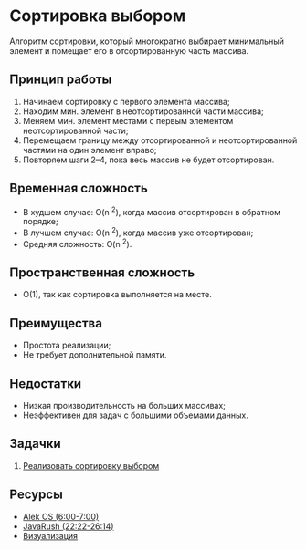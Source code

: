 # Сортировка выбором

Алгоритм сортировки, который многократно выбирает минимальный элемент и помещает его в отсортированную часть массива.

## Принцип работы

1. Начинаем сортировку с первого элемента массива;
2. Находим мин. элемент в неотсортированной части массива;
3. Меняем мин. элемент местами с первым элементом неотсортированной части;
4. Перемещаем границу между отсортированной и неотсортированной частями на один элемент вправо;
5. Повторяем шаги 2–4, пока весь массив не будет отсортирован.

## Временная сложность

- В худшем случае: O(n <sup>2</sup>), когда массив отсортирован в обратном порядке;
- В лучшем случае: O(n <sup>2</sup>), когда массив уже отсортирован;
- Средняя сложность: O(n <sup>2</sup>).

## Пространственная сложность

- O(1), так как сортировка выполняется на месте.

## Преимущества

- Простота реализации;
- Не требует дополнительной памяти.

## Недостатки

- Низкая производительность на больших массивах;
- Неэффективен для задач с большими объемами данных.

## Задачки

1. [Реализовать сортировку выбором](selectionSort.js)

## Ресурсы

- [Alek OS (6:00-7:00)](https://www.youtube.com/watch?v=PF7AqefS4MU&t=129s)
- [JavaRush (22:22-26:14)](https://www.youtube.com/watch?v=D1u3H9_wmUU&list=PLawfWYMUziZqyUL5QDLVbe3j5BKWj42E5&index=8)
- [Визуализация](https://www.cs.usfca.edu/~galles/visualization/ComparisonSort.html)
